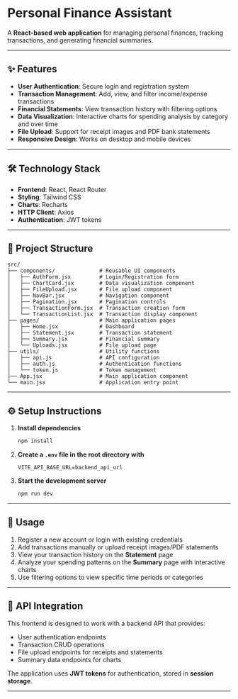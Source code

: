 # Personal Finance Assistant

A **React-based web application** for managing personal finances, tracking transactions, and generating financial summaries.

---

## ✨ Features
- **User Authentication**: Secure login and registration system  
- **Transaction Management**: Add, view, and filter income/expense transactions  
- **Financial Statements**: View transaction history with filtering options  
- **Data Visualization**: Interactive charts for spending analysis by category and over time  
- **File Upload**: Support for receipt images and PDF bank statements  
- **Responsive Design**: Works on desktop and mobile devices  

---

## 🛠 Technology Stack
- **Frontend**: React, React Router  
- **Styling**: Tailwind CSS  
- **Charts**: Recharts  
- **HTTP Client**: Axios  
- **Authentication**: JWT tokens  

---

## 📂 Project Structure
```
src/
├── components/              # Reusable UI components
│   ├── AuthForm.jsx         # Login/Registration form
│   ├── ChartCard.jsx        # Data visualization component
│   ├── FileUpload.jsx       # File upload component
│   ├── NavBar.jsx           # Navigation component
│   ├── Pagination.jsx       # Pagination controls
│   ├── TransactionForm.jsx  # Transaction creation form
│   └── TransactionList.jsx  # Transaction display component
├── pages/                   # Main application pages
│   ├── Home.jsx             # Dashboard
│   ├── Statement.jsx        # Transaction statement
│   ├── Summary.jsx          # Financial summary
│   └── Uploads.jsx          # File upload page
├── utils/                   # Utility functions
│   ├── api.js               # API configuration
│   ├── auth.js              # Authentication functions
│   └── token.js             # Token management
├── App.jsx                  # Main application component
└── main.jsx                 # Application entry point
```

---

## ⚙️ Setup Instructions

1. **Install dependencies**
   ```bash
   npm install
   ```

2. **Create a `.env` file in the root directory with**
   ```env
   VITE_API_BASE_URL=backend_api_url
   ```

3. **Start the development server**
   ```bash
   npm run dev
   ```

---

## 🚀 Usage
1. Register a new account or login with existing credentials  
2. Add transactions manually or upload receipt images/PDF statements  
3. View your transaction history on the **Statement** page  
4. Analyze your spending patterns on the **Summary** page with interactive charts  
5. Use filtering options to view specific time periods or categories  

---

## 🔗 API Integration
This frontend is designed to work with a backend API that provides:
- User authentication endpoints  
- Transaction CRUD operations  
- File upload endpoints for receipts and statements  
- Summary data endpoints for charts  

The application uses **JWT tokens** for authentication, stored in **session storage**.

---
